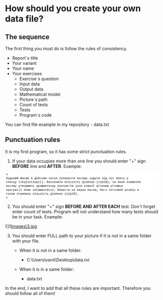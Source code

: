 # How should you create your own data file?

## The sequence
The first thing you must do is follow the rules of consistency.
* Report`s title
* Your variant 
* Your name
* Your exercises
  * Exercise`s question
  * Input data
  * Output data
  * Mathematical model
  * Picture`s path
  * Count of tests
  * Tests
  * Program`s code

You can find file example in my repository - data.txt

## Punctuation rules
It is my first program, so it has some strict punctuation rules.

1. If your data occupies more than one line you should enter
"+" sign __BEFORE__ line and __AFTER__. Example:

![](https://github.com/CaCuCkA/autoreport/blob/main/images/example.jpg)

2. You should enter "+" sign **BEFORE AND AFTER EACH** test.
Don`t forget enter count of tests. Program will not understand
how many tests should be in your task. Example:

![]([Images\3.jpg](https://github.com/CaCuCkA/autoreport/blob/main/images/example_2.jpg)


3. You should enter FULL path to your picture if it is not in 
a same folder with your file. 
    * When it is not in a same folder.
      * C:\Users\vanil\Desktop\data.txt
      
    * When it is in a same folder:
        * data.txt
        
In the end, I want to add that all these rules are important.
Therefore you should follow all of them!
